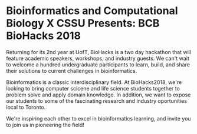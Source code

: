 # Bioinformatics and Computational Biology X CSSU Presents: BCB BioHacks 2018

Returning for its 2nd year at UofT, BioHacks is a two day hackathon that will feature academic speakers, workshops, and industry guests. We can't wait to welcome a hundred undergraduate participants to learn, build, and share their solutions to current challenges in bioinformatics.

Bioinformatics is a classic interdisciplinary field. At BioHacks2018, we're looking to bring computer scicene and life science students together to problem solve and apply domain knowledge. In addition, we want to expose our students to some of the fascinating research and industry oportunities local to Toronto.

We're inspiring each other to excel in bioinformatics learning, and invite you to join us in pioneering the field!
